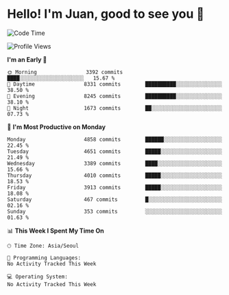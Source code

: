 # Hello! I'm Juan, good to see you 👋

<!--
**Y-k-Y/Y-k-Y** is a ✨ _special_ ✨ repository because its `README.md` (this file) appears on your GitHub profile.

Here are some ideas to get you started:

- 🔭 I’m currently working on ...
- 🌱 I’m currently learning ...
- 👯 I’m looking to collaborate on ...
- 🤔 I’m looking for help with ...
- 💬 Ask me about ...
- 📫 How to reach me: ...
- 😄 Pronouns: ...
- ⚡ Fun fact: ...
-->
<!--
![Profile views](https://gpvc.arturio.dev/Y-k-Y)

[![Omid Nikrah StackOverflow](https://github-readme-stackoverflow.vercel.app/?userID=9517076)](https://stackoverflow.com/users/9517076/i-have-10-fingers)
-->

<!--START_SECTION:waka-->
![Code Time](http://img.shields.io/badge/Code%20Time-1%2C849%20hrs%2021%20mins-blue)

![Profile Views](http://img.shields.io/badge/Profile%20Views-0-blue)

**I'm an Early 🐤** 

```text
🌞 Morning                3392 commits        ████░░░░░░░░░░░░░░░░░░░░░   15.67 % 
🌆 Daytime                8331 commits        ██████████░░░░░░░░░░░░░░░   38.50 % 
🌃 Evening                8245 commits        ██████████░░░░░░░░░░░░░░░   38.10 % 
🌙 Night                  1673 commits        ██░░░░░░░░░░░░░░░░░░░░░░░   07.73 % 
```
📅 **I'm Most Productive on Monday** 

```text
Monday                   4858 commits        ██████░░░░░░░░░░░░░░░░░░░   22.45 % 
Tuesday                  4651 commits        █████░░░░░░░░░░░░░░░░░░░░   21.49 % 
Wednesday                3389 commits        ████░░░░░░░░░░░░░░░░░░░░░   15.66 % 
Thursday                 4010 commits        █████░░░░░░░░░░░░░░░░░░░░   18.53 % 
Friday                   3913 commits        █████░░░░░░░░░░░░░░░░░░░░   18.08 % 
Saturday                 467 commits         █░░░░░░░░░░░░░░░░░░░░░░░░   02.16 % 
Sunday                   353 commits         ░░░░░░░░░░░░░░░░░░░░░░░░░   01.63 % 
```


📊 **This Week I Spent My Time On** 

```text
🕑︎ Time Zone: Asia/Seoul

💬 Programming Languages: 
No Activity Tracked This Week

💻 Operating System: 
No Activity Tracked This Week
```


<!--END_SECTION:waka-->
